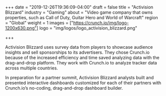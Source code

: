 +++
date = "2019-12-26T19:36:09-04:00"
draft = false
title = "Activision Blizzard"
industry = "Gaming"
about = "Video game company that owns properties, such as Call of Duty, Guitar Hero and World of Warcraft"
region = "Global"
weight = 1
images = ["https://crunch.io/img/logo-1200x630.png"]
logo = "img/logos/logo_activision_blizzard.png"

+++

Activision Blizzard uses survey data from players to showcase audience insights and sell sponsorships to its advertisers. <span class="highlight">They <span class="font-italic">chose</span> Crunch.io because of the increased<span class="font-italic"> efficiency</span></span> and time saved analyzing data with the drag-and-drop platform. They work with Crunch.io to analyze tracker data across multiple countries.

In preparation for a partner summit, Activision Blizzard analysts built and presented interactive dashboards customized for each of their partners with Crunch.io’s no-coding, drag-and-drop dashboard builder.
